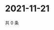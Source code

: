 # 2021-11-21

共 0 条

<!-- BEGIN WEIBO -->
<!-- 最后更新时间 Sun Nov 21 2021 18:12:19 GMT+0800 (China Standard Time) -->

<!-- END WEIBO -->
